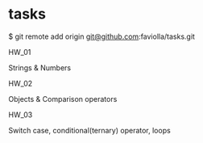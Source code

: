 # tasks

$ git remote add origin git@github.com:faviolla/tasks.git

HW_01

Strings & Numbers

HW_02

Objects & Comparison operators

HW_03

Switch case, conditional(ternary) operator, loops
